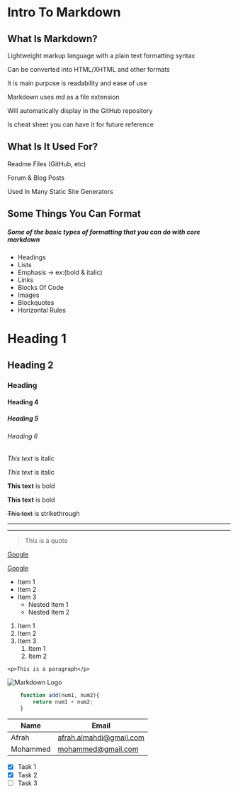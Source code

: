# Intro To Markdown

## What Is Markdown?
Lightweight markup language with a plain text formatting syntax

Can be converted into HTML/XHTML and other formats

It is main purpose is readability and ease of use

Markdown uses _md_ as a file extension

Will automatically display in the GitHub repository

Is cheat sheet you can have it for future reference

## What Is It Used For?
Readme Files (GitHub, etc)

Forum & Blog Posts

Used In Many Static Site Generators

## Some Things You Can Format
##### Some of the basic types of formatting that you can do with core markdown
- Headings 
- Lists
- Emphasis -> ex:(bold & italic)
- Links
- Blocks Of Code
- Images
- Blockquotes
- Horizontal Rules


<!-- Heading -->
# Heading 1   <!-- Give us the largest heading -->
## Heading 2
### Heading 
#### Heading 4
##### Heading 5
###### Heading 6

<!-- Emphasis => Italics -->

<!-- We can wrap whateve we want to italicize -->
<!-- 
    To Escape These Characters

    We use backslash to show the asterisks next to this text 
-->
*This text* is italic   <!-- * -> asterisks -->

_This text_ is italic

<!-- Emphasis => Strong -->

<!-- We can wrap whateve we want to bold -->
**This text** is bold  

__This text__ is bold

<!-- Emphasis => Strikethrough -->
<!-- We can wrap whateve we want to strikethrough -->
~~This text~~ is strikethrough   <!-- ~ -> tilde -->

<!-- Horizontal Rule -->

<!-- It gives us these lines so you can use these to kind of separate your content -->
---  
<!-- triple underscores -->
___


<!-- Blockquotes -->

<!-- 
    We use greater than
    It just gives us like background and gives this blue line on the side here this border
 -->
> This is a quote

<!-- Links -->

<!--
    Brackets to write the Text
    Parenthesis for the link
    If you wanted to have a title where I hover over the link => inside the parenthesis we will put a space and then write your title in some quotes 
 -->
[Google](https://www.google.com)

[Google](https://www.google.com
"Google")

<!-- UL => Unordered List -->
* Item 1
* Item 2
* Item 3
    * Nested Item 1
    * Nested Item 2

<!-- OL => Ordered List -->
1. Item 1
1. Item 2
1. Item 3
    1. Item 1
    1. Item 2

<!-- Inline Code Block -->

<!-- Use one of these backticks for instance -->
`<p>This is a paragraph</p>`


<!-- Image -->
![Markdown Logo](https://markdown-here.com/img/icon256.png)

<!-- GitHub Markdown -->

<!-- Code Blocks -->

<!-- You can specify syntax specific code blocks  -->
```js
    function add(num1, num2){
        return num1 + num2;
    }
```

<!-- Tables -->
| Name     | Email                   |
| ------   | -------                 |
| Afrah    | afrah.almahdi@gmail.com |
| Mohammed | mohammed@gmail.com      |

<!-- Task Lists -->
* [x] Task 1  <!-- Completed Task -->
* [x] Task 2
* [ ] Task 3   <!-- Uncompleted Task -->
